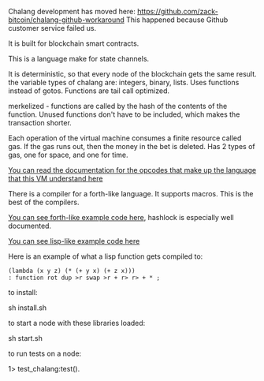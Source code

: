 Chalang development has moved here: https://github.com/zack-bitcoin/chalang-github-workaround
This happened because Github customer service failed us.













It is built for blockchain smart contracts.

This is a language make for state channels.

It is deterministic, so that every node of the blockchain gets the same result. the variable types of chalang are: integers, binary, lists. Uses functions instead of gotos. Functions are tail call optimized.

merkelized - functions are called by the hash of the contents of the function. Unused functions don't have to be included, which makes the transaction shorter.

Each operation of the virtual machine consumes a finite resource called gas. If the gas runs out, then the money in the bet is deleted. Has 2 types of gas, one for space, and one for time.

[You can read the documentation for the opcodes that make up the language that this VM understand here](/docs/opcodes.md)

There is a compiler for a forth-like language.
It supports macros.
This is the best of the compilers.

[You can see forth-like example code here](/src/forth), hashlock is especially well documented.

[You can see lisp-like example code here](/src/lisp)

Here is an example of what a lisp function gets compiled to:
```
(lambda (x y z) (* (+ y x) (+ z x)))
: function rot dup >r swap >r + r> r> + * ;
```


to install:

sh install.sh


to start a node with these libraries loaded:

sh start.sh



to run tests on a node:

1> test_chalang:test().




